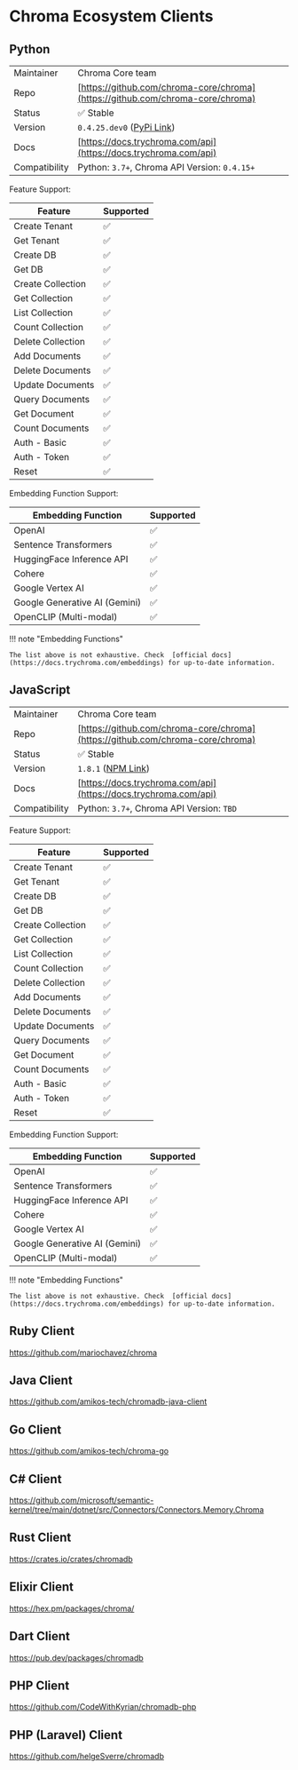 # Chroma Ecosystem Clients

## Python

|               |                                                                                |
|---------------|--------------------------------------------------------------------------------|
| Maintainer    | Chroma Core team                                                               |
| Repo          | [https://github.com/chroma-core/chroma](https://github.com/chroma-core/chroma) |
| Status        | ✅ Stable                                                                       |
| Version       | `0.4.25.dev0` ([PyPi Link](https://pypi.org/project/chromadb-client/))         |
| Docs          | [https://docs.trychroma.com/api](https://docs.trychroma.com/api)               |
| Compatibility | Python: `3.7+`, Chroma API Version: `0.4.15+`                                  |

Feature Support:

| Feature           | Supported |
|-------------------|-----------|
| Create Tenant     | ✅         |
| Get Tenant        | ✅         |
| Create DB         | ✅         |
| Get DB            | ✅         |
| Create Collection | ✅         |
| Get Collection    | ✅         |
| List Collection   | ✅         |
| Count Collection  | ✅         |
| Delete Collection | ✅         |
| Add Documents     | ✅         |
| Delete Documents  | ✅         |
| Update Documents  | ✅         |
| Query Documents   | ✅         |
| Get Document      | ✅         |
| Count Documents   | ✅         |
| Auth - Basic      | ✅         |
| Auth - Token      | ✅         |
| Reset             | ✅         |

Embedding Function Support:

| Embedding Function            | Supported |
|-------------------------------|-----------|
| OpenAI                        | ✅         |
| Sentence Transformers         | ✅         |
| HuggingFace Inference API     | ✅         |
| Cohere                        | ✅         |
| Google Vertex AI              | ✅         |
| Google Generative AI (Gemini) | ✅         |
| OpenCLIP (Multi-modal)        | ✅         |

!!! note "Embedding Functions"

    The list above is not exhaustive. Check  [official docs](https://docs.trychroma.com/embeddings) for up-to-date information.

## JavaScript

|               |                                                                                |
|---------------|--------------------------------------------------------------------------------|
| Maintainer    | Chroma Core team                                                               |
| Repo          | [https://github.com/chroma-core/chroma](https://github.com/chroma-core/chroma) |
| Status        | ✅ Stable                                                                       |
| Version       | `1.8.1` ([NPM Link](https://www.npmjs.com/package/chromadb))                   |
| Docs          | [https://docs.trychroma.com/api](https://docs.trychroma.com/api)               |
| Compatibility | Python: `3.7+`, Chroma API Version: `TBD`                                      |

Feature Support:

| Feature           | Supported |
|-------------------|-----------|
| Create Tenant     | ✅         |
| Get Tenant        | ✅         |
| Create DB         | ✅         |
| Get DB            | ✅         |
| Create Collection | ✅         |
| Get Collection    | ✅         |
| List Collection   | ✅         |
| Count Collection  | ✅         |
| Delete Collection | ✅         |
| Add Documents     | ✅         |
| Delete Documents  | ✅         |
| Update Documents  | ✅         |
| Query Documents   | ✅         |
| Get Document      | ✅         |
| Count Documents   | ✅         |
| Auth - Basic      | ✅         |
| Auth - Token      | ✅         |
| Reset             | ✅         |

Embedding Function Support:

| Embedding Function            | Supported |
|-------------------------------|-----------|
| OpenAI                        | ✅         |
| Sentence Transformers         | ✅         |
| HuggingFace Inference API     | ✅         |
| Cohere                        | ✅         |
| Google Vertex AI              | ✅         |
| Google Generative AI (Gemini) | ✅         |
| OpenCLIP (Multi-modal)        | ✅         |


!!! note "Embedding Functions"

    The list above is not exhaustive. Check  [official docs](https://docs.trychroma.com/embeddings) for up-to-date information.

## Ruby Client

https://github.com/mariochavez/chroma

## Java Client

https://github.com/amikos-tech/chromadb-java-client

## Go Client

https://github.com/amikos-tech/chroma-go

## C# Client

https://github.com/microsoft/semantic-kernel/tree/main/dotnet/src/Connectors/Connectors.Memory.Chroma

## Rust Client

https://crates.io/crates/chromadb

## Elixir Client

https://hex.pm/packages/chroma/

## Dart Client

https://pub.dev/packages/chromadb

## PHP Client

https://github.com/CodeWithKyrian/chromadb-php

## PHP (Laravel) Client

https://github.com/helgeSverre/chromadb